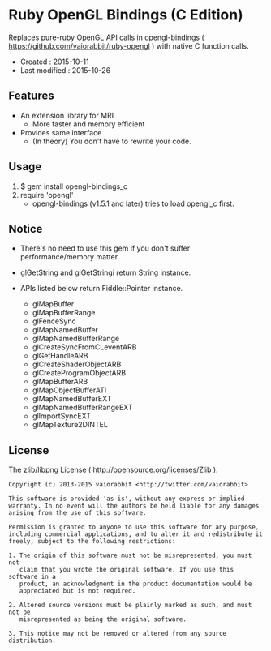 <!-- -*- mode:markdown; coding:utf-8; -*- -->

# Ruby OpenGL Bindings (C Edition) #

Replaces pure-ruby OpenGL API calls in opengl-bindings ( https://github.com/vaiorabbit/ruby-opengl ) with native C function calls.

*   Created : 2015-10-11
*   Last modified : 2015-10-26

## Features ##

*   An extension library for MRI
	*   More faster and memory efficient
*   Provides same interface
	*   (In theory) You don't have to rewrite your code.


## Usage ##

1.  $ gem install opengl-bindings_c
2.  require 'opengl'
    *   opengl-bindings (v1.5.1 and later) tries to load opengl_c first.

## Notice ##

*   There's no need to use this gem if you don't suffer performance/memory matter.

*   glGetString and glGetStringi return String instance.
*   APIs listed below return Fiddle::Pointer instance.
    *   glMapBuffer
    *   glMapBufferRange
    *   glFenceSync
    *   glMapNamedBuffer
    *   glMapNamedBufferRange
    *   glCreateSyncFromCLeventARB
    *   glGetHandleARB
    *   glCreateShaderObjectARB
    *   glCreateProgramObjectARB
    *   glMapBufferARB
    *   glMapObjectBufferATI
    *   glMapNamedBufferEXT
    *   glMapNamedBufferRangeEXT
    *   glImportSyncEXT
    *   glMapTexture2DINTEL


## License ##

The zlib/libpng License ( http://opensource.org/licenses/Zlib ).

    Copyright (c) 2013-2015 vaiorabbit <http://twitter.com/vaiorabbit>

    This software is provided 'as-is', without any express or implied
    warranty. In no event will the authors be held liable for any damages
    arising from the use of this software.

    Permission is granted to anyone to use this software for any purpose,
    including commercial applications, and to alter it and redistribute it
    freely, subject to the following restrictions:

    1. The origin of this software must not be misrepresented; you must not
       claim that you wrote the original software. If you use this software in a
       product, an acknowledgment in the product documentation would be
       appreciated but is not required.

    2. Altered source versions must be plainly marked as such, and must not be
       misrepresented as being the original software.

    3. This notice may not be removed or altered from any source distribution.
